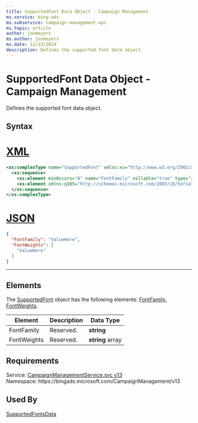 ```yaml
---
title: SupportedFont Data Object - Campaign Management
ms.service: bing-ads
ms.subservice: campaign-management-api
ms.topic: article
author: jonmeyers
ms.author: jonmeyers
ms.date: 11/13/2024
description: Defines the supported font data object.
---
```

# SupportedFont Data Object - Campaign Management
Defines the supported font data object.

## Syntax

# [XML](#tab/xml)

```xml
<xs:complexType name="SupportedFont" xmlns:xs="http://www.w3.org/2001/XMLSchema">
  <xs:sequence>
    <xs:element minOccurs="0" name="FontFamily" nillable="true" type="xs:string" />
    <xs:element xmlns:q185="http://schemas.microsoft.com/2003/10/Serialization/Arrays" minOccurs="0" name="FontWeights" nillable="true" type="q185:ArrayOfstring" />
  </xs:sequence>
</xs:complexType>
```

# [JSON](#tab/json)

```json
{
  "FontFamily": "ValueHere",
  "FontWeights": [
    "ValueHere"
  ]
}
```

-----

## <a name="elements"></a>Elements

The [SupportedFont](supportedfont.md) object has the following elements: [FontFamily](#fontfamily), [FontWeights](#fontweights).

|Element|Description|Data Type|
|-----------|---------------|-------------|
|<a name="fontfamily"></a>FontFamily|Reserved.|**string**|
|<a name="fontweights"></a>FontWeights|Reserved.|**string** array|

## Requirements
Service: [CampaignManagementService.svc v13](https://campaign.api.bingads.microsoft.com/Api/Advertiser/CampaignManagement/v13/CampaignManagementService.svc)  
Namespace: https\://bingads.microsoft.com/CampaignManagement/v13  

## Used By
[SupportedFontsData](supportedfontsdata.md)  

